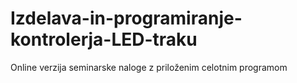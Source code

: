 # Izdelava-in-programiranje-kontrolerja-LED-traku
Online verzija seminarske naloge z priloženim celotnim programom
